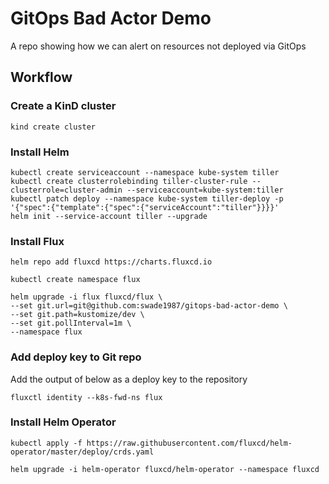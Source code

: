 # GitOps Bad Actor Demo
A repo showing how we can alert on resources not deployed via GitOps

## Workflow

### Create a KinD cluster

```
kind create cluster
```

### Install Helm

```
kubectl create serviceaccount --namespace kube-system tiller
kubectl create clusterrolebinding tiller-cluster-rule --clusterrole=cluster-admin --serviceaccount=kube-system:tiller
kubectl patch deploy --namespace kube-system tiller-deploy -p '{"spec":{"template":{"spec":{"serviceAccount":"tiller"}}}}'      
helm init --service-account tiller --upgrade
```

### Install Flux

```
helm repo add fluxcd https://charts.fluxcd.io

kubectl create namespace flux

helm upgrade -i flux fluxcd/flux \
--set git.url=git@github.com:swade1987/gitops-bad-actor-demo \
--set git.path=kustomize/dev \
--set git.pollInterval=1m \
--namespace flux
```

### Add deploy key to Git repo

Add the output of below as a deploy key to the repository

```
fluxctl identity --k8s-fwd-ns flux
```

### Install Helm Operator

```
kubectl apply -f https://raw.githubusercontent.com/fluxcd/helm-operator/master/deploy/crds.yaml

helm upgrade -i helm-operator fluxcd/helm-operator --namespace fluxcd
```


